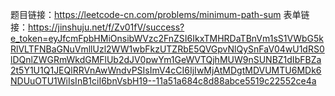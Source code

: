 题目链接：https://leetcode-cn.com/problems/minimum-path-sum
表单链接：https://jinshuju.net/f/Zv01fV/success?e_token=eyJfcmFpbHMiOnsibWVzc2FnZSI6IkxTMHRDaTBnVm1sS1VWbG5kRlVLTFNBaGNuVmllUzl2WW1wbFkzUTZRbE5QVGpvNlQySnFaV04wU1dRS0lDQnlZWGRmWkdGMFlUb2dJV0pwYm1GeWVTQjhMUW9nSUNBZ1dIbFBZa2t5Y1U1Q1JEQlRRVnAwWndvPSIsImV4cCI6IjIwMjAtMDgtMDVUMTU6MDk6NDUuOTU1WiIsInB1ciI6bnVsbH19--11a51a684c8d88abce5519c22552ce4a